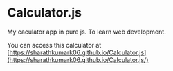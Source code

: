 # Calculator.js

My caculator app in pure js. To learn web development.

You can access this calculator at 
[https://sharathkumark06.github.io/Calculator.js](https://sharathkumark06.github.io/Calculator.js/)
